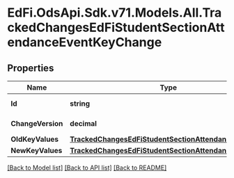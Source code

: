 # EdFi.OdsApi.Sdk.v71.Models.All.TrackedChangesEdFiStudentSectionAttendanceEventKeyChange

## Properties

Name | Type | Description | Notes
------------ | ------------- | ------------- | -------------
**Id** | **string** | Resource identifier | [optional] 
**ChangeVersion** | **decimal** | Change version | [optional] 
**OldKeyValues** | [**TrackedChangesEdFiStudentSectionAttendanceEventKey**](TrackedChangesEdFiStudentSectionAttendanceEventKey.md) |  | [optional] 
**NewKeyValues** | [**TrackedChangesEdFiStudentSectionAttendanceEventKey**](TrackedChangesEdFiStudentSectionAttendanceEventKey.md) |  | [optional] 

[[Back to Model list]](../README.md#documentation-for-models) [[Back to API list]](../README.md#documentation-for-api-endpoints) [[Back to README]](../README.md)

